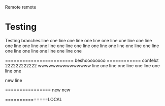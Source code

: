 Remote remote



# Testing
Testing branches 
line one line one line one line one line one 
line one line one line one line one line one 
line one line one line one line one line one 
line one line one line one line one line one 

======================== beshoooooooo ============ confelct 222222222222
wwwwwwwwwwwwwww
line one line one line one line one line one 



new line



================ new new 



===============LOCAL
